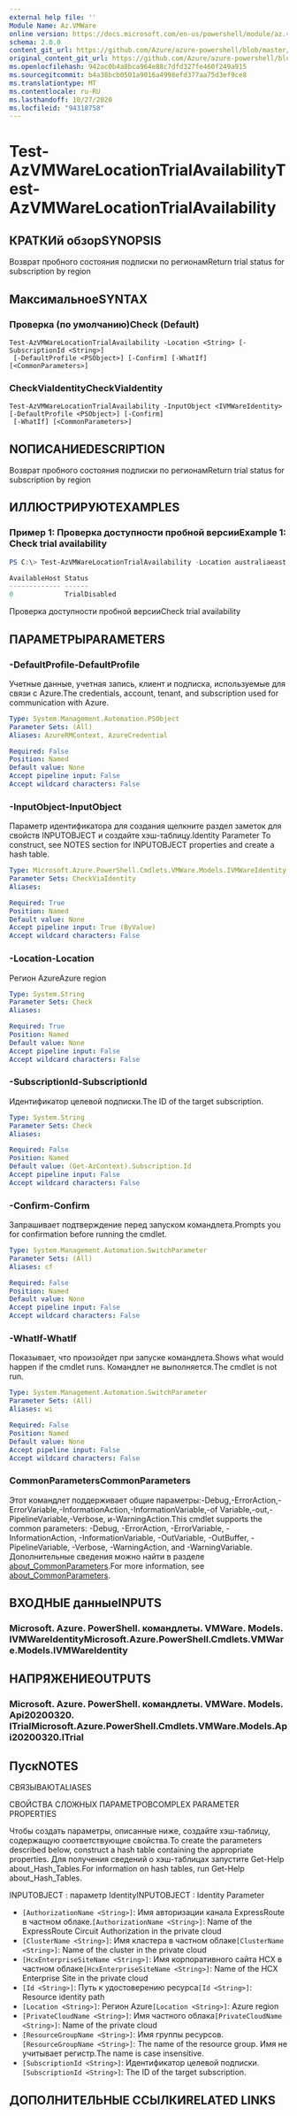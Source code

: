 ```yaml
---
external help file: ''
Module Name: Az.VMWare
online version: https://docs.microsoft.com/en-us/powershell/module/az.vmware/test-azvmwarelocationtrialavailability
schema: 2.0.0
content_git_url: https://github.com/Azure/azure-powershell/blob/master/src/VMWare/help/Test-AzVMWareLocationTrialAvailability.md
original_content_git_url: https://github.com/Azure/azure-powershell/blob/master/src/VMWare/help/Test-AzVMWareLocationTrialAvailability.md
ms.openlocfilehash: 942ac0b4a8bca964e88c7dfd327fe460f249a915
ms.sourcegitcommit: b4a38bcb0501a9016a4998efd377aa75d3ef9ce8
ms.translationtype: MT
ms.contentlocale: ru-RU
ms.lasthandoff: 10/27/2020
ms.locfileid: "94318758"
---
```

# <span data-ttu-id="c0644-101">Test-AzVMWareLocationTrialAvailability</span><span class="sxs-lookup"><span data-stu-id="c0644-101">Test-AzVMWareLocationTrialAvailability</span></span>

## <span data-ttu-id="c0644-102">КРАТКИй обзор</span><span class="sxs-lookup"><span data-stu-id="c0644-102">SYNOPSIS</span></span>
<span data-ttu-id="c0644-103">Возврат пробного состояния подписки по регионам</span><span class="sxs-lookup"><span data-stu-id="c0644-103">Return trial status for subscription by region</span></span>

## <span data-ttu-id="c0644-104">Максимальное</span><span class="sxs-lookup"><span data-stu-id="c0644-104">SYNTAX</span></span>

### <span data-ttu-id="c0644-105">Проверка (по умолчанию)</span><span class="sxs-lookup"><span data-stu-id="c0644-105">Check (Default)</span></span>
```
Test-AzVMWareLocationTrialAvailability -Location <String> [-SubscriptionId <String>]
 [-DefaultProfile <PSObject>] [-Confirm] [-WhatIf] [<CommonParameters>]
```

### <span data-ttu-id="c0644-106">CheckViaIdentity</span><span class="sxs-lookup"><span data-stu-id="c0644-106">CheckViaIdentity</span></span>
```
Test-AzVMWareLocationTrialAvailability -InputObject <IVMWareIdentity> [-DefaultProfile <PSObject>] [-Confirm]
 [-WhatIf] [<CommonParameters>]
```

## <span data-ttu-id="c0644-107">NОПИСАНИЕ</span><span class="sxs-lookup"><span data-stu-id="c0644-107">DESCRIPTION</span></span>
<span data-ttu-id="c0644-108">Возврат пробного состояния подписки по регионам</span><span class="sxs-lookup"><span data-stu-id="c0644-108">Return trial status for subscription by region</span></span>

## <span data-ttu-id="c0644-109">ИЛЛЮСТРИРУЮТ</span><span class="sxs-lookup"><span data-stu-id="c0644-109">EXAMPLES</span></span>

### <span data-ttu-id="c0644-110">Пример 1: Проверка доступности пробной версии</span><span class="sxs-lookup"><span data-stu-id="c0644-110">Example 1: Check trial availability</span></span>
```powershell
PS C:\> Test-AzVMWareLocationTrialAvailability -Location australiaeast

AvailableHost Status
------------- ------
0             TrialDisabled
```

<span data-ttu-id="c0644-111">Проверка доступности пробной версии</span><span class="sxs-lookup"><span data-stu-id="c0644-111">Check trial availability</span></span>

## <span data-ttu-id="c0644-112">ПАРАМЕТРЫ</span><span class="sxs-lookup"><span data-stu-id="c0644-112">PARAMETERS</span></span>

### <span data-ttu-id="c0644-113">-DefaultProfile</span><span class="sxs-lookup"><span data-stu-id="c0644-113">-DefaultProfile</span></span>
<span data-ttu-id="c0644-114">Учетные данные, учетная запись, клиент и подписка, используемые для связи с Azure.</span><span class="sxs-lookup"><span data-stu-id="c0644-114">The credentials, account, tenant, and subscription used for communication with Azure.</span></span>

```yaml
Type: System.Management.Automation.PSObject
Parameter Sets: (All)
Aliases: AzureRMContext, AzureCredential

Required: False
Position: Named
Default value: None
Accept pipeline input: False
Accept wildcard characters: False
```

### <span data-ttu-id="c0644-115">-InputObject</span><span class="sxs-lookup"><span data-stu-id="c0644-115">-InputObject</span></span>
<span data-ttu-id="c0644-116">Параметр идентификатора для создания щелкните раздел заметок для свойств INPUTOBJECT и создайте хэш-таблицу.</span><span class="sxs-lookup"><span data-stu-id="c0644-116">Identity Parameter To construct, see NOTES section for INPUTOBJECT properties and create a hash table.</span></span>

```yaml
Type: Microsoft.Azure.PowerShell.Cmdlets.VMWare.Models.IVMWareIdentity
Parameter Sets: CheckViaIdentity
Aliases:

Required: True
Position: Named
Default value: None
Accept pipeline input: True (ByValue)
Accept wildcard characters: False
```

### <span data-ttu-id="c0644-117">-Location</span><span class="sxs-lookup"><span data-stu-id="c0644-117">-Location</span></span>
<span data-ttu-id="c0644-118">Регион Azure</span><span class="sxs-lookup"><span data-stu-id="c0644-118">Azure region</span></span>

```yaml
Type: System.String
Parameter Sets: Check
Aliases:

Required: True
Position: Named
Default value: None
Accept pipeline input: False
Accept wildcard characters: False
```

### <span data-ttu-id="c0644-119">-SubscriptionId</span><span class="sxs-lookup"><span data-stu-id="c0644-119">-SubscriptionId</span></span>
<span data-ttu-id="c0644-120">Идентификатор целевой подписки.</span><span class="sxs-lookup"><span data-stu-id="c0644-120">The ID of the target subscription.</span></span>

```yaml
Type: System.String
Parameter Sets: Check
Aliases:

Required: False
Position: Named
Default value: (Get-AzContext).Subscription.Id
Accept pipeline input: False
Accept wildcard characters: False
```

### <span data-ttu-id="c0644-121">-Confirm</span><span class="sxs-lookup"><span data-stu-id="c0644-121">-Confirm</span></span>
<span data-ttu-id="c0644-122">Запрашивает подтверждение перед запуском командлета.</span><span class="sxs-lookup"><span data-stu-id="c0644-122">Prompts you for confirmation before running the cmdlet.</span></span>

```yaml
Type: System.Management.Automation.SwitchParameter
Parameter Sets: (All)
Aliases: cf

Required: False
Position: Named
Default value: None
Accept pipeline input: False
Accept wildcard characters: False
```

### <span data-ttu-id="c0644-123">-WhatIf</span><span class="sxs-lookup"><span data-stu-id="c0644-123">-WhatIf</span></span>
<span data-ttu-id="c0644-124">Показывает, что произойдет при запуске командлета.</span><span class="sxs-lookup"><span data-stu-id="c0644-124">Shows what would happen if the cmdlet runs.</span></span>
<span data-ttu-id="c0644-125">Командлет не выполняется.</span><span class="sxs-lookup"><span data-stu-id="c0644-125">The cmdlet is not run.</span></span>

```yaml
Type: System.Management.Automation.SwitchParameter
Parameter Sets: (All)
Aliases: wi

Required: False
Position: Named
Default value: None
Accept pipeline input: False
Accept wildcard characters: False
```

### <span data-ttu-id="c0644-126">CommonParameters</span><span class="sxs-lookup"><span data-stu-id="c0644-126">CommonParameters</span></span>
<span data-ttu-id="c0644-127">Этот командлет поддерживает общие параметры:-Debug,-ErrorAction,-ErrorVariable,-InformationAction,-InformationVariable,-of Variable,-out,-PipelineVariable,-Verbose, и-WarningAction.</span><span class="sxs-lookup"><span data-stu-id="c0644-127">This cmdlet supports the common parameters: -Debug, -ErrorAction, -ErrorVariable, -InformationAction, -InformationVariable, -OutVariable, -OutBuffer, -PipelineVariable, -Verbose, -WarningAction, and -WarningVariable.</span></span> <span data-ttu-id="c0644-128">Дополнительные сведения можно найти в разделе [about_CommonParameters](http://go.microsoft.com/fwlink/?LinkID=113216).</span><span class="sxs-lookup"><span data-stu-id="c0644-128">For more information, see [about_CommonParameters](http://go.microsoft.com/fwlink/?LinkID=113216).</span></span>

## <span data-ttu-id="c0644-129">ВХОДНЫЕ данные</span><span class="sxs-lookup"><span data-stu-id="c0644-129">INPUTS</span></span>

### <span data-ttu-id="c0644-130">Microsoft. Azure. PowerShell. командлеты. VMWare. Models. IVMWareIdentity</span><span class="sxs-lookup"><span data-stu-id="c0644-130">Microsoft.Azure.PowerShell.Cmdlets.VMWare.Models.IVMWareIdentity</span></span>

## <span data-ttu-id="c0644-131">НАПРЯЖЕНИЕ</span><span class="sxs-lookup"><span data-stu-id="c0644-131">OUTPUTS</span></span>

### <span data-ttu-id="c0644-132">Microsoft. Azure. PowerShell. командлеты. VMWare. Models. Api20200320. ITrial</span><span class="sxs-lookup"><span data-stu-id="c0644-132">Microsoft.Azure.PowerShell.Cmdlets.VMWare.Models.Api20200320.ITrial</span></span>

## <span data-ttu-id="c0644-133">Пуск</span><span class="sxs-lookup"><span data-stu-id="c0644-133">NOTES</span></span>

<span data-ttu-id="c0644-134">СВЯЗЫВАЮТ</span><span class="sxs-lookup"><span data-stu-id="c0644-134">ALIASES</span></span>

<span data-ttu-id="c0644-135">СВОЙСТВА СЛОЖНЫХ ПАРАМЕТРОВ</span><span class="sxs-lookup"><span data-stu-id="c0644-135">COMPLEX PARAMETER PROPERTIES</span></span>

<span data-ttu-id="c0644-136">Чтобы создать параметры, описанные ниже, создайте хэш-таблицу, содержащую соответствующие свойства.</span><span class="sxs-lookup"><span data-stu-id="c0644-136">To create the parameters described below, construct a hash table containing the appropriate properties.</span></span> <span data-ttu-id="c0644-137">Для получения сведений о хэш-таблицах запустите Get-Help about_Hash_Tables.</span><span class="sxs-lookup"><span data-stu-id="c0644-137">For information on hash tables, run Get-Help about_Hash_Tables.</span></span>


<span data-ttu-id="c0644-138">INPUTOBJECT <IVMWareIdentity> : параметр Identity</span><span class="sxs-lookup"><span data-stu-id="c0644-138">INPUTOBJECT <IVMWareIdentity>: Identity Parameter</span></span>
  - <span data-ttu-id="c0644-139">`[AuthorizationName <String>]`: Имя авторизации канала ExpressRoute в частном облаке.</span><span class="sxs-lookup"><span data-stu-id="c0644-139">`[AuthorizationName <String>]`: Name of the ExpressRoute Circuit Authorization in the private cloud</span></span>
  - <span data-ttu-id="c0644-140">`[ClusterName <String>]`: Имя кластера в частном облаке</span><span class="sxs-lookup"><span data-stu-id="c0644-140">`[ClusterName <String>]`: Name of the cluster in the private cloud</span></span>
  - <span data-ttu-id="c0644-141">`[HcxEnterpriseSiteName <String>]`: Имя корпоративного сайта HCX в частном облаке</span><span class="sxs-lookup"><span data-stu-id="c0644-141">`[HcxEnterpriseSiteName <String>]`: Name of the HCX Enterprise Site in the private cloud</span></span>
  - <span data-ttu-id="c0644-142">`[Id <String>]`: Путь к удостоверению ресурса</span><span class="sxs-lookup"><span data-stu-id="c0644-142">`[Id <String>]`: Resource identity path</span></span>
  - <span data-ttu-id="c0644-143">`[Location <String>]`: Регион Azure</span><span class="sxs-lookup"><span data-stu-id="c0644-143">`[Location <String>]`: Azure region</span></span>
  - <span data-ttu-id="c0644-144">`[PrivateCloudName <String>]`: Имя частного облака</span><span class="sxs-lookup"><span data-stu-id="c0644-144">`[PrivateCloudName <String>]`: Name of the private cloud</span></span>
  - <span data-ttu-id="c0644-145">`[ResourceGroupName <String>]`: Имя группы ресурсов.</span><span class="sxs-lookup"><span data-stu-id="c0644-145">`[ResourceGroupName <String>]`: The name of the resource group.</span></span> <span data-ttu-id="c0644-146">Имя не учитывает регистр.</span><span class="sxs-lookup"><span data-stu-id="c0644-146">The name is case insensitive.</span></span>
  - <span data-ttu-id="c0644-147">`[SubscriptionId <String>]`: Идентификатор целевой подписки.</span><span class="sxs-lookup"><span data-stu-id="c0644-147">`[SubscriptionId <String>]`: The ID of the target subscription.</span></span>

## <span data-ttu-id="c0644-148">ДОПОЛНИТЕЛЬНЫЕ ССЫЛКИ</span><span class="sxs-lookup"><span data-stu-id="c0644-148">RELATED LINKS</span></span>

